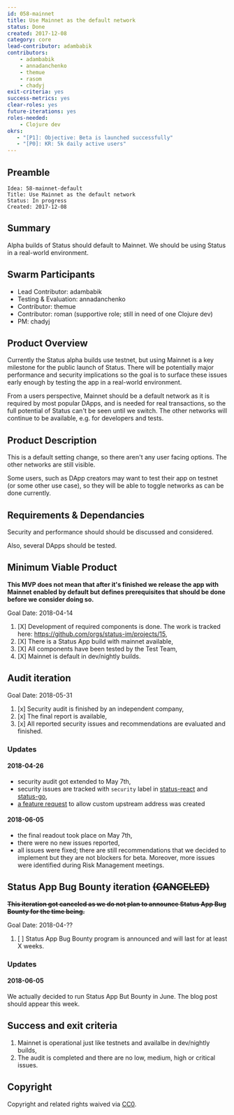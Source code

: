 ```yaml
---
id: 058-mainnet
title: Use Mainnet as the default network
status: Done
created: 2017-12-08
category: core
lead-contributor: adambabik
contributors:
    - adambabik
    - annadanchenko
    - themue
    - rasom
    - chadyj
exit-criteria: yes
success-metrics: yes
clear-roles: yes
future-iterations: yes
roles-needed:
    - Clojure dev
okrs:
   - "[P1]: Objective: Beta is launched successfully"
   - "[P0]: KR: 5k daily active users"
---
```


## Preamble

    Idea: 58-mainnet-default
    Title: Use Mainnet as the default network
    Status: In progress
    Created: 2017-12-08


## Summary
Alpha builds of Status should default to Mainnet. We should be using Status in a real-world environment.

## Swarm Participants

- Lead Contributor: adambabik
- Testing & Evaluation: annadanchenko
- Contributor: themue
- Contributor: roman (supportive role; still in need of one Clojure dev)
- PM: chadyj

## Product Overview

Currently the Status alpha builds use testnet, but using Mainnet is a key milestone for the public launch of Status. There will be potentially major performance and security implications so the goal is to surface these issues early enough by testing the app in a real-world environment.

From a users perspective, Mainnet should be a default network as it is required by most popular DApps, and is needed for real transactions, so the full potential of Status can't be seen until we switch. The other networks will continue to be available, e.g. for developers and tests.

## Product Description

This is a default setting change, so there aren't any user facing options. The other networks are still visible.

Some users, such as DApp creators may want to test their app on testnet (or some other use case), so they will be able to toggle networks as can be done currently.

## Requirements & Dependancies

Security and performance should should be discussed and considered.

Also, several DApps should be tested.

## Minimum Viable Product

**This MVP does not mean that after it's finished we release the app with Mainnet enabled by default but defines prerequisites that should be done before we consider doing so.**

Goal Date: 2018-04-14

1. [X] Development of required components is done. The work is tracked here: https://github.com/orgs/status-im/projects/15,
1. [X] There is a Status App build with mainnet available,
1. [X] All components have been tested by the Test Team,
1. [X] Mainnet is default in dev/nightly builds.

## Audit iteration

Goal Date: 2018-05-31

1. [x] Security audit is finished by an independent company,
1. [x] The final report is available,
1. [x] All reported security issues and recommendations are evaluated and finished.

### Updates

#### 2018-04-26

- security audit got extended to May 7th,
- security issues are tracked with `security` label in [status-react](https://github.com/status-im/status-react/issues?q=is%3Aissue+is%3Aopen+label%3Asecurity) and [status-go](https://github.com/status-im/status-go/issues?q=is%3Aissue+is%3Aopen+label%3Asecurity),
- [a feature request](https://github.com/status-im/status-react/issues/3994) to allow custom upstream address was created

#### 2018-06-05

- the final readout took place on May 7th,
- there were no new issues reported,
- all issues were fixed; there are still recommendations that we decided to implement but they are not blockers for beta. Moreover, more issues were identified during Risk Management meetings.

## Status App Bug Bounty iteration ~~(CANCELED)~~

~~**This iteration got canceled as we do not plan to announce Status App Bug Bounty for the time being.**~~

Goal Date: 2018-04-??

1. [ ] Status App Bug Bounty program is announced and will last for at least X weeks.

### Updates

#### 2018-06-05

We actually decided to run Status App But Bounty in June. The blog post should appear this week.

## Success and exit criteria

1. Mainnet is operational just like testnets and availalbe in dev/nightly builds,
1. The audit is completed and there are no low, medium, high or critical issues.

## Copyright
Copyright and related rights waived via [CC0](https://creativecommons.org/publicdomain/zero/1.0/).
